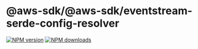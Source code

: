 # @aws-sdk/@aws-sdk/eventstream-serde-config-resolver

[![NPM version](https://img.shields.io/npm/v/@aws-sdk/@aws-sdk/eventstream-serde-config-resolver/alpha.svg)](https://www.npmjs.com/package/@aws-sdk/@aws-sdk/eventstream-serde-config-resolver)
[![NPM downloads](https://img.shields.io/npm/dm/@aws-sdk/@aws-sdk/eventstream-serde-config-resolver.svg)](https://www.npmjs.com/package/@aws-sdk/@aws-sdk/eventstream-serde-config-resolver)
